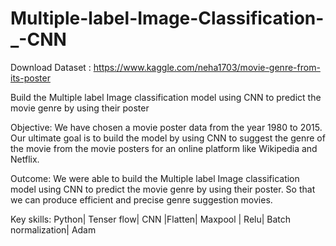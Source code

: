 # Multiple-label-Image-Classification-_-CNN

Download Dataset : https://www.kaggle.com/neha1703/movie-genre-from-its-poster

 Build the Multiple label Image classification model using CNN to predict the movie genre by using their poster

Objective: We have chosen a movie poster data from the year 1980 to 2015. Our ultimate goal is to build the model by using CNN to suggest the genre of the movie from the movie posters for an online platform like Wikipedia and Netflix. 

Outcome: We were able to build the Multiple label Image classification model using CNN to predict the movie genre by using their poster. So that we can produce efficient and precise genre suggestion movies.  
 
Key skills: Python| Tenser flow| CNN |Flatten| Maxpool | Relu| Batch normalization| Adam 
